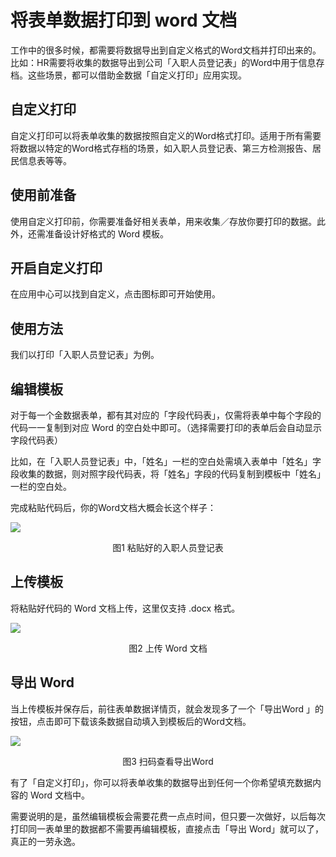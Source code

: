 # 将表单数据打印到 word 文档

工作中的很多时候，都需要将数据导出到自定义格式的Word文档并打印出来的。比如：HR需要将收集的数据导出到公司「入职人员登记表」的Word中用于信息存档。这些场景，都可以借助金数据「自定义打印」应用实现。

## 自定义打印

自定义打印可以将表单收集的数据按照自定义的Word格式打印。适用于所有需要将数据以特定的Word格式存档的场景，如入职人员登记表、第三方检测报告、居民信息表等等。

## 使用前准备

使用自定义打印前，你需要准备好相关表单，用来收集／存放你要打印的数据。此外，还需准备设计好格式的 Word 模板。

## 开启自定义打印

在应用中心可以找到自定义，点击图标即可开始使用。


## 使用方法

我们以打印「入职人员登记表」为例。

## 编辑模板

对于每一个金数据表单，都有其对应的「字段代码表」，仅需将表单中每个字段的代码一一复制到对应 Word 的空白处中即可。（选择需要打印的表单后会自动显示字段代码表）

比如，在「入职人员登记表」中，「姓名」一栏的空白处需填入表单中「姓名」字段收集的数据，则对照字段代码表，将「姓名」字段的代码复制到模板中「姓名」一栏的空白处。

完成粘贴代码后，你的Word文档大概会长这个样子：

![](https://ws1.sinaimg.cn/large/c25e83dbgy1flxyukb0dxj21eu1160zw.jpg)

<center>图1 粘贴好的入职人员登记表</center>

## 上传模板

将粘贴好代码的 Word 文档上传，这里仅支持 .docx 格式。

![](https://ws1.sinaimg.cn/large/c25e83dbgy1flxywjv12uj21hc099my0.jpg)

<center>图2 上传 Word 文档</center>

## 导出 Word

当上传模板并保存后，前往表单数据详情页，就会发现多了一个「导出Word 」的按钮，点击即可下载该条数据自动填入到模板后的Word文档。

![](https://ws1.sinaimg.cn/large/c25e83dbgy1flxyyd0cv8j207s07s0r5.jpg)

<center>图3 扫码查看导出Word</center>

有了「自定义打印」，你可以将表单收集的数据导出到任何一个你希望填充数据内容的 Word 文档中。

需要说明的是，虽然编辑模板会需要花费一点点时间，但只要一次做好，以后每次打印同一表单里的数据都不需要再编辑模板，直接点击「导出 Word」就可以了，真正的一劳永逸。
